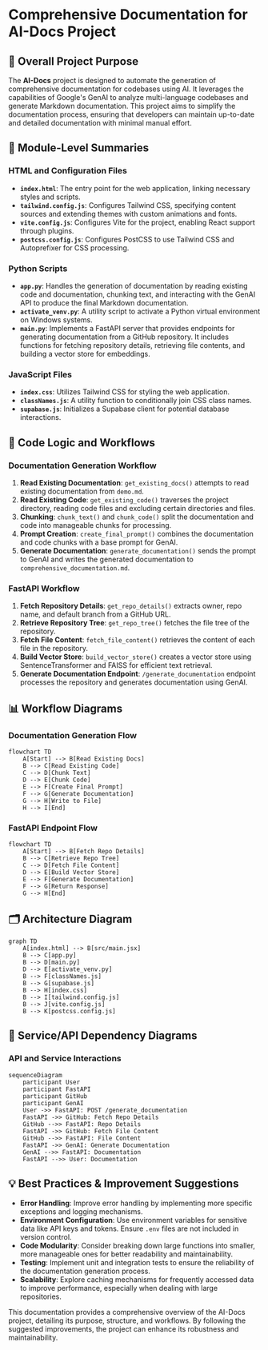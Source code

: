 # Comprehensive Documentation for AI-Docs Project

## 🎯 Overall Project Purpose

The **AI-Docs** project is designed to automate the generation of comprehensive documentation for codebases using AI. It leverages the capabilities of Google's GenAI to analyze multi-language codebases and generate Markdown documentation. This project aims to simplify the documentation process, ensuring that developers can maintain up-to-date and detailed documentation with minimal manual effort.

## 🧩 Module-Level Summaries

### HTML and Configuration Files

- **`index.html`**: The entry point for the web application, linking necessary styles and scripts.
- **`tailwind.config.js`**: Configures Tailwind CSS, specifying content sources and extending themes with custom animations and fonts.
- **`vite.config.js`**: Configures Vite for the project, enabling React support through plugins.
- **`postcss.config.js`**: Configures PostCSS to use Tailwind CSS and Autoprefixer for CSS processing.

### Python Scripts

- **`app.py`**: Handles the generation of documentation by reading existing code and documentation, chunking text, and interacting with the GenAI API to produce the final Markdown documentation.
- **`activate_venv.py`**: A utility script to activate a Python virtual environment on Windows systems.
- **`main.py`**: Implements a FastAPI server that provides endpoints for generating documentation from a GitHub repository. It includes functions for fetching repository details, retrieving file contents, and building a vector store for embeddings.

### JavaScript Files

- **`index.css`**: Utilizes Tailwind CSS for styling the web application.
- **`classNames.js`**: A utility function to conditionally join CSS class names.
- **`supabase.js`**: Initializes a Supabase client for potential database interactions.

## 🧠 Code Logic and Workflows

### Documentation Generation Workflow

1. **Read Existing Documentation**: `get_existing_docs()` attempts to read existing documentation from `demo.md`.
2. **Read Existing Code**: `get_existing_code()` traverses the project directory, reading code files and excluding certain directories and files.
3. **Chunking**: `chunk_text()` and `chunk_code()` split the documentation and code into manageable chunks for processing.
4. **Prompt Creation**: `create_final_prompt()` combines the documentation and code chunks with a base prompt for GenAI.
5. **Generate Documentation**: `generate_documentation()` sends the prompt to GenAI and writes the generated documentation to `comprehensive_documentation.md`.

### FastAPI Workflow

1. **Fetch Repository Details**: `get_repo_details()` extracts owner, repo name, and default branch from a GitHub URL.
2. **Retrieve Repository Tree**: `get_repo_tree()` fetches the file tree of the repository.
3. **Fetch File Content**: `fetch_file_content()` retrieves the content of each file in the repository.
4. **Build Vector Store**: `build_vector_store()` creates a vector store using SentenceTransformer and FAISS for efficient text retrieval.
5. **Generate Documentation Endpoint**: `/generate_documentation` endpoint processes the repository and generates documentation using GenAI.

## 📊 Workflow Diagrams

### Documentation Generation Flow

```mermaid
flowchart TD
    A[Start] --> B[Read Existing Docs]
    B --> C[Read Existing Code]
    C --> D[Chunk Text]
    D --> E[Chunk Code]
    E --> F[Create Final Prompt]
    F --> G[Generate Documentation]
    G --> H[Write to File]
    H --> I[End]
```

### FastAPI Endpoint Flow

```mermaid
flowchart TD
    A[Start] --> B[Fetch Repo Details]
    B --> C[Retrieve Repo Tree]
    C --> D[Fetch File Content]
    D --> E[Build Vector Store]
    E --> F[Generate Documentation]
    F --> G[Return Response]
    G --> H[End]
```

## 🗂️ Architecture Diagram

```mermaid
graph TD
    A[index.html] --> B[src/main.jsx]
    B --> C[app.py]
    B --> D[main.py]
    D --> E[activate_venv.py]
    B --> F[classNames.js]
    B --> G[supabase.js]
    B --> H[index.css]
    B --> I[tailwind.config.js]
    B --> J[vite.config.js]
    B --> K[postcss.config.js]
```

## 🧬 Service/API Dependency Diagrams

### API and Service Interactions

```mermaid
sequenceDiagram
    participant User
    participant FastAPI
    participant GitHub
    participant GenAI
    User ->> FastAPI: POST /generate_documentation
    FastAPI ->> GitHub: Fetch Repo Details
    GitHub -->> FastAPI: Repo Details
    FastAPI ->> GitHub: Fetch File Content
    GitHub -->> FastAPI: File Content
    FastAPI ->> GenAI: Generate Documentation
    GenAI -->> FastAPI: Documentation
    FastAPI -->> User: Documentation
```

## 💡 Best Practices & Improvement Suggestions

- **Error Handling**: Improve error handling by implementing more specific exceptions and logging mechanisms.
- **Environment Configuration**: Use environment variables for sensitive data like API keys and tokens. Ensure `.env` files are not included in version control.
- **Code Modularity**: Consider breaking down large functions into smaller, more manageable ones for better readability and maintainability.
- **Testing**: Implement unit and integration tests to ensure the reliability of the documentation generation process.
- **Scalability**: Explore caching mechanisms for frequently accessed data to improve performance, especially when dealing with large repositories.

This documentation provides a comprehensive overview of the AI-Docs project, detailing its purpose, structure, and workflows. By following the suggested improvements, the project can enhance its robustness and maintainability.